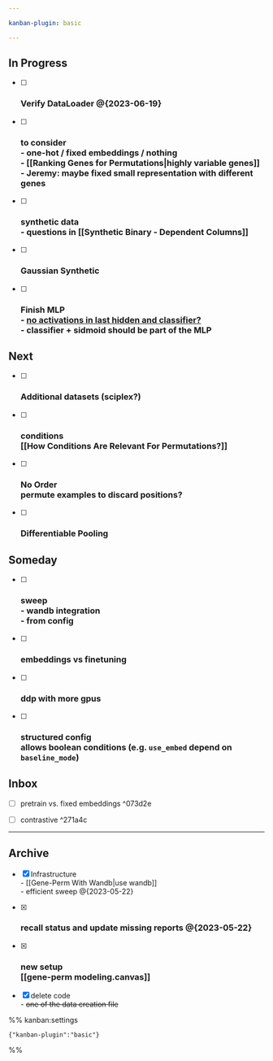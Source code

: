 ```yaml
---

kanban-plugin: basic

---
```


## In Progress

- [ ] ### Verify DataLoader @{2023-06-19}
- [ ] ### to consider <br>- one-hot / fixed embeddings / nothing<br>- [[Ranking Genes for Permutations|highly variable genes]]<br>- Jeremy: maybe fixed small representation with different genes
- [ ] ### synthetic data<br>- questions in [[Synthetic Binary - Dependent Columns]]
- [ ] ### Gaussian Synthetic
- [ ] ### Finish MLP<br>- [no activations in last hidden and classifier?](https://github.com/facebookresearch/multimodal/blob/5dec8a/torchmultimodal/modules/layers/mlp.py)<br>- classifier + sidmoid should be part of the MLP


## Next

- [ ] ### Additional datasets (sciplex?)
- [ ] ### conditions<br>[[How Conditions Are Relevant For Permutations?]]
- [ ] ### No Order<br>permute examples to discard positions?
- [ ] ### Differentiable Pooling


## Someday

- [ ] ### sweep<br>- wandb integration<br>- from config
- [ ] ### embeddings vs finetuning
- [ ] ### ddp with more gpus
- [ ] ### structured config<br>allows boolean conditions (e.g. `use_embed` depend on `baseline_mode`)


## Inbox
- [ ] pretrain vs. fixed embeddings ^073d2e
- [ ] contrastive ^271a4c




---

## Archive

- [x] Infrastructure<br>- [[Gene-Perm With Wandb|use wandb]]<br>- efficient sweep @{2023-05-22}
- [x] ### recall status and update missing reports @{2023-05-22}
- [x] ### new setup <br>[[gene-perm modeling.canvas]]
- [x] delete code<br>- ~~one of the data creation file~~



%% kanban:settings
```
{"kanban-plugin":"basic"}
```
%%